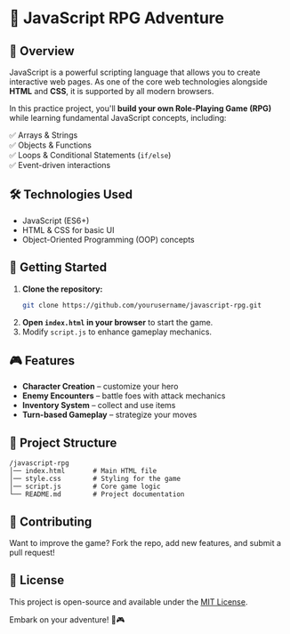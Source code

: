 # 🏰 JavaScript RPG Adventure  

## 📌 Overview  
JavaScript is a powerful scripting language that allows you to create interactive web pages. As one of the core web technologies alongside **HTML** and **CSS**, it is supported by all modern browsers.  

In this practice project, you'll **build your own Role-Playing Game (RPG)** while learning fundamental JavaScript concepts, including:  

✅ Arrays & Strings  
✅ Objects & Functions  
✅ Loops & Conditional Statements (`if/else`)  
✅ Event-driven interactions  

## 🛠 Technologies Used  
- JavaScript (ES6+)  
- HTML & CSS for basic UI  
- Object-Oriented Programming (OOP) concepts  

## 🚀 Getting Started  
1. **Clone the repository:**  
   ```bash
   git clone https://github.com/yourusername/javascript-rpg.git
   ```
2. **Open `index.html` in your browser** to start the game.  
3. Modify `script.js` to enhance gameplay mechanics.  

## 🎮 Features  
- **Character Creation** – customize your hero  
- **Enemy Encounters** – battle foes with attack mechanics  
- **Inventory System** – collect and use items  
- **Turn-based Gameplay** – strategize your moves  

## 📂 Project Structure  
```
/javascript-rpg
│── index.html       # Main HTML file
│── style.css        # Styling for the game
│── script.js        # Core game logic
└── README.md        # Project documentation
```

## 📌 Contributing  
Want to improve the game? Fork the repo, add new features, and submit a pull request!  

## 📜 License  
This project is open-source and available under the [MIT License](LICENSE).  

Embark on your adventure! 🚀🎮
